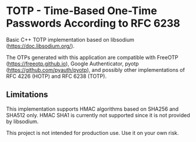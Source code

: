 # TOTP - Time-Based One-Time Passwords According to RFC 6238
Basic C++ TOTP implementation based on libsodium (<https://doc.libsodium.org/>).

The OTPs generated with this application are compatible with FreeOTP
(<https://freeotp.github.io>), Google Authenticator, pyotp
(<https://github.com/pyauth/pyotp>), and possibly other implementations of
RFC 4226 (HOTP) and RFC 6238 (TOTP).

## Limitations
This implementation supports HMAC algorithms based on SHA256 and SHA512 only.
HMAC SHA1 is currently not supported since it is not provided by libsodium.

This project is not intended for production use. Use it on your own risk.

